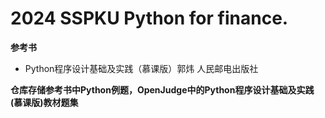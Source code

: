 # 2024 SSPKU Python for finance.

**参考书**

- Python程序设计基础及实践（慕课版）郭炜 人民邮电出版社

**仓库存储参考书中Python例题，OpenJudge中的Python程序设计基础及实践(慕课版)教材题集**
